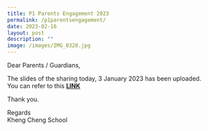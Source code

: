 ```yaml
---
title: P1 Parents Engagement 2023
permalink: /p1parentsengagement/
date: 2023-02-16
layout: post
description: ""
image: /images/IMG_0328.jpg
---
```

Dear Parents / Guardians,

The slides of the sharing today, 3 January 2023 has been uploaded.  
You can refer to this **[LINK](https://khengcheng.moe.edu.sg/wp-content/uploads/2023/01/P1-Parents-Engagement-Session-2023.pdf)**

Thank you.

Regards  
Kheng Cheng School